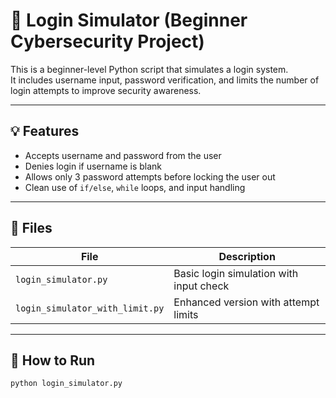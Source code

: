 # 🔐 Login Simulator (Beginner Cybersecurity Project)

This is a beginner-level Python script that simulates a login system.  
It includes username input, password verification, and limits the number of login attempts to improve security awareness.

---

## 💡 Features

- Accepts username and password from the user
- Denies login if username is blank
- Allows only 3 password attempts before locking the user out
- Clean use of `if/else`, `while` loops, and input handling

---

## 📁 Files

| File                             | Description                            |
|----------------------------------|----------------------------------------|
| `login_simulator.py`            | Basic login simulation with input check |
| `login_simulator_with_limit.py` | Enhanced version with attempt limits    |

---

## 🚀 How to Run

```bash
python login_simulator.py
